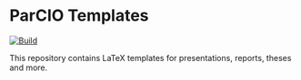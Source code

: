 # ParCIO Templates

[![Build](https://github.com/parcio/templates/workflows/Build/badge.svg)](https://github.com/parcio/templates/actions)

This repository contains LaTeX templates for presentations, reports, theses and more.
